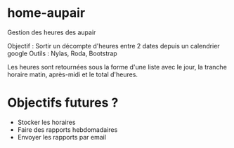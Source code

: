 # home-aupair

Gestion des heures des aupair

Objectif : Sortir un décompte d'heures entre 2 dates depuis un calendrier google
Outils : Nylas, Roda, Bootstrap

Les heures sont retournées sous la forme d'une liste avec le jour, la tranche horaire matin, après-midi et le total d'heures.

# Objectifs futures ?

* Stocker les horaires
* Faire des rapports hebdomadaires
* Envoyer les rapports par email